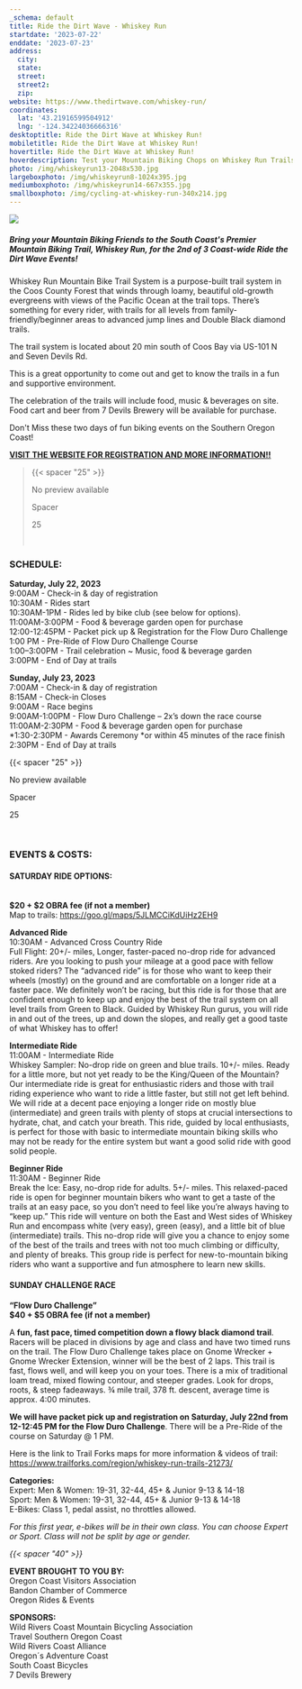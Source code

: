 ```yaml
---
_schema: default
title: Ride the Dirt Wave - Whiskey Run
startdate: '2023-07-22'
enddate: '2023-07-23'
address:
  city:
  state:
  street:
  street2:
  zip:
website: https://www.thedirtwave.com/whiskey-run/
coordinates:
  lat: '43.21916599504912'
  lng: '-124.34224036666316'
desktoptitle: Ride the Dirt Wave at Whiskey Run!
mobiletitle: Ride the Dirt Wave at Whiskey Run!
hovertitle: Ride the Dirt Wave at Whiskey Run!
hoverdescription: Test your Mountain Biking Chops on Whiskey Run Trails!
photo: /img/whiskeyrun13-2048x530.jpg
largeboxphoto: /img/whiskeyrun8-1024x395.jpg
mediumboxphoto: /img/whiskeyrun14-667x355.jpg
smallboxphoto: /img/cycling-at-whiskey-run-340x214.jpg
---
```

![](/img/dirt-wave-header.jpg)

##### **Bring your Mountain Biking Friends to the South Coast's Premier Mountain Biking Trail, Whiskey Run, for the 2nd of 3 Coast-wide Ride the Dirt Wave Events!**

Whiskey Run Mountain Bike Trail System is a purpose-built trail system in the Coos County Forest that winds through loamy, beautiful old-growth evergreens with views of the Pacific Ocean at the trail tops. There’s something for every rider, with trails for all levels from family-friendly/beginner areas to advanced jump lines and Double Black diamond trails.

The trail system is located about 20 min south of Coos Bay via US-101 N and Seven Devils Rd.

This is a great opportunity to come out and get to know the trails in a fun and supportive environment.

The celebration of the trails will include food, music & beverages on site. Food cart and beer from 7 Devils Brewery will be available for purchase.

Don't Miss these two days of fun biking events on the Southern Oregon Coast!

**<a target="_blank" href="https://www.thedirtwave.com/whiskey-run/">VISIT THE WEBSITE FOR REGISTRATION AND MORE INFORMATION!!</a>**

> {{< spacer "25" >}}
>
> <div class="c-card c-card--clickable"><div class="c-card__preview"><p class="u-hide-when-loaded">No preview available</p></div><div class="c-card__content"><div class="c-card__heading"><div class="c-card__icon"><cc-icon name="mdi:vertical_align_center" class="u-hide-when-loaded"></cc-icon></div><div class="c-card__heading-content"><p class="c-card__text">Spacer</p><p class="c-card__subtext">25</p></div></div></div></div>
>
> <img src="data:image/gif;base64,R0lGODlhAQABAPABAP///wAAACH5BAEKAAAALAAAAAABAAEAAAICRAEAOw==" width="15" title="Click and drag to move" height="15" />
>
>

### SCHEDULE:

**Saturday, July 22, 2023**<br>9:00AM - Check-in & day of registration<br>10:30AM - Rides start<br>10:30AM-1PM - Rides led by bike club (see below for options).<br>11:00AM-3:00PM - Food & beverage garden open for purchase<br>12:00-12:45PM - Packet pick up & Registration for the Flow Duro Challenge<br>1:00 PM - Pre-Ride of Flow Duro Challenge Course<br>1:00–3:00PM - Trail celebration ~ Music, food & beverage garden<br>3:00PM - End of Day at trails

**Sunday, July 23, 2023**<br>7:00AM - Check-in & day of registration<br>8:15AM - Check-in Closes<br>9:00AM - Race begins<br>9:00AM-1:00PM - Flow Duro Challenge – 2x’s down the race course<br>11:00AM-2:30PM - Food & beverage garden open for purchase<br>\*1:30-2:30PM - Awards Ceremony \*or within 45 minutes of the race finish<br>2:30PM - End of Day at trails

{{< spacer "25" >}}

<div class="c-card c-card--clickable"><div class="c-card__preview"><p class="u-hide-when-loaded">No preview available</p></div><div class="c-card__content"><div class="c-card__heading"><div class="c-card__icon"><cc-icon name="mdi:vertical_align_center" class="u-hide-when-loaded"></cc-icon></div><div class="c-card__heading-content"><p class="c-card__text">Spacer</p><p class="c-card__subtext">25</p></div></div></div></div>

<img src="data:image/gif;base64,R0lGODlhAQABAPABAP///wAAACH5BAEKAAAALAAAAAABAAEAAAICRAEAOw==" width="15" title="Click and drag to move" height="15" />







### EVENTS & COSTS:

#### **SATURDAY RIDE OPTIONS:**

<br>**$20 + $2 OBRA fee (if not a member)**<br>Map to trails: <a href="https://goo.gl/maps/5JLMCCiKdUiHz2EH9" target="_blank">https://goo.gl/maps/5JLMCCiKdUiHz2EH9</a>

**Advanced Ride**<br>10:30AM - Advanced Cross Country Ride<br>Full Flight: 20+/- miles, Longer, faster-paced no-drop ride for advanced riders. Are you looking to push your mileage at a good pace with fellow stoked riders? The “advanced ride” is for those who want to keep their wheels (mostly) on the ground and are comfortable on a longer ride at a faster pace. We definitely won’t be racing, but this ride is for those that are confident enough to keep up and enjoy the best of the trail system on all level trails from Green to Black. Guided by Whiskey Run gurus, you will ride in and out of the trees, up and down the slopes, and really get a good taste of what Whiskey has to offer!

**Intermediate Ride**<br>11:00AM - Intermediate Ride<br>Whiskey Sampler: No-drop ride on green and blue trails. 10+/- miles. Ready for a little more, but not yet ready to be the King/Queen of the Mountain? Our intermediate ride is great for enthusiastic riders and those with trail riding experience who want to ride a little faster, but still not get left behind. We will ride at a decent pace enjoying a longer ride on mostly blue (intermediate) and green trails with plenty of stops at crucial intersections to hydrate, chat, and catch your breath. This ride, guided by local enthusiasts, is perfect for those with basic to intermediate mountain biking skills who may not be ready for the entire system but want a good solid ride with good solid people.

**Beginner Ride**<br>11:30AM - Beginner Ride<br>Break the Ice: Easy, no-drop ride for adults. 5+/- miles. This relaxed-paced ride is open for beginner mountain bikers who want to get a taste of the trails at an easy pace, so you don’t need to feel like you’re always having to “keep up.” This ride will venture on both the East and West sides of Whiskey Run and encompass white (very easy), green (easy), and a little bit of blue (intermediate) trails. This no-drop ride will give you a chance to enjoy some of the best of the trails and trees with not too much climbing or difficulty, and plenty of breaks. This group ride is perfect for new-to-mountain biking riders who want a supportive and fun atmosphere to learn new skills.

#### SUNDAY CHALLENGE RACE

**“Flow Duro Challenge”&nbsp;<br>$40 + $5 OBRA fee (if not a member)**

A **fun, fast pace, timed competition down a flowy black diamond trail**. Racers will be placed in divisions by age and class and have two timed runs on the trail. The Flow Duro Challenge takes place on Gnome Wrecker + Gnome Wrecker Extension, winner will be the best of 2 laps. This trail is fast, flows well, and will keep you on your toes. There is a mix of traditional loam tread, mixed flowing contour, and steeper grades. Look for drops, roots, & steep fadeaways. ¾ mile trail, 378 ft. descent, average time is approx. 4:00 minutes.

**We will have packet pick up and registration on Saturday, July 22nd from 12-12:45 PM for the Flow Duro Challenge**. There will be a Pre-Ride of the course on Saturday @ 1 PM.

Here is the link to Trail Forks maps for more information & videos of trail:<br><a href="https://www.trailforks.com/region/whiskey-run-trails-21273/" target="_blank">https://www.trailforks.com/region/whiskey-run-trails-21273/</a>

**Categories:**<br>Expert: Men & Women: 19-31, 32-44, 45+ & Junior 9-13 & 14-18<br>Sport: Men & Women: 19-31, 32-44, 45+ & Junior 9-13 & 14-18<br>E-Bikes: Class 1, pedal assist, no throttles allowed.

*For this first year, e-bikes will be in their own class. You can choose Expert or Sport. Class will not be split by age or gender.*

*{{< spacer "40" >}}*

**EVENT BROUGHT TO YOU BY:**<br>Oregon Coast Visitors Association<br>Bandon Chamber of Commerce<br>Oregon Rides & Events

**SPONSORS:**<br>Wild Rivers Coast Mountain Bicycling Association<br>Travel Southern Oregon Coast<br>Wild Rivers Coast Alliance<br>Oregon´s Adventure Coast<br>South Coast Bicycles<br>7 Devils Brewery